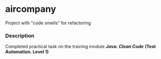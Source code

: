 # aircompany
Project with "code smells" for refactoring

### Description
Completed practical task on the training module ***Java. Clean Code*** **(Test Automation. Level 1)**
